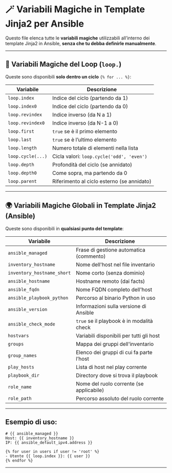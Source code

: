 # 🪄 Variabili Magiche in Template Jinja2 per Ansible

Questo file elenca tutte le **variabili magiche** utilizzabili all’interno dei template Jinja2 in Ansible, **senza che tu debba definirle manualmente**.

---

## 🔁 Variabili Magiche del Loop (`loop.`)

Queste sono disponibili **solo dentro un ciclo** `{% for ... %}`:

| Variabile           | Descrizione |
|---------------------|-------------|
| `loop.index`        | Indice del ciclo (partendo da 1) |
| `loop.index0`       | Indice del ciclo (partendo da 0) |
| `loop.revindex`     | Indice inverso (da N a 1) |
| `loop.revindex0`    | Indice inverso (da N-1 a 0) |
| `loop.first`        | `true` se è il primo elemento |
| `loop.last`         | `true` se è l’ultimo elemento |
| `loop.length`       | Numero totale di elementi nella lista |
| `loop.cycle(...)`   | Cicla valori: `loop.cycle('odd', 'even')` |
| `loop.depth`        | Profondità del ciclo (se annidato) |
| `loop.depth0`       | Come sopra, ma partendo da 0 |
| `loop.parent`       | Riferimento al ciclo esterno (se annidato) |

---

## 🌍 Variabili Magiche Globali in Template Jinja2 (Ansible)

Queste sono disponibili in **qualsiasi punto del template**:

| Variabile                  | Descrizione |
|----------------------------|-------------|
| `ansible_managed`          | Frase di gestione automatica (commento) |
| `inventory_hostname`       | Nome dell'host nel file inventario |
| `inventory_hostname_short` | Nome corto (senza dominio) |
| `ansible_hostname`         | Hostname remoto (dai facts) |
| `ansible_fqdn`             | Nome FQDN completo dell'host |
| `ansible_playbook_python`  | Percorso al binario Python in uso |
| `ansible_version`          | Informazioni sulla versione di Ansible |
| `ansible_check_mode`       | `true` se il playbook è in modalità check |
| `hostvars`                 | Variabili disponibili per tutti gli host |
| `groups`                   | Mappa dei gruppi dell'inventario |
| `group_names`              | Elenco dei gruppi di cui fa parte l’host |
| `play_hosts`               | Lista di host nel play corrente |
| `playbook_dir`             | Directory dove si trova il playbook |
| `role_name`                | Nome del ruolo corrente (se applicabile) |
| `role_path`                | Percorso assoluto del ruolo corrente |

---

## Esempio di uso:

```jinja2
# {{ ansible_managed }}
Host: {{ inventory_hostname }}
IP: {{ ansible_default_ipv4.address }}

{% for user in users if user != 'root' %}
- Utente {{ loop.index }}: {{ user }}
{% endfor %}
```

---

 

